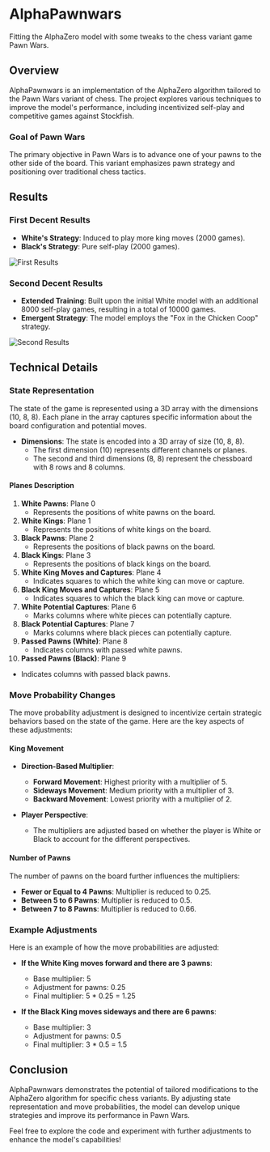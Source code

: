 # AlphaPawnwars

Fitting the AlphaZero model with some tweaks to the chess variant game Pawn Wars.

## Overview

AlphaPawnwars is an implementation of the AlphaZero algorithm tailored to the Pawn Wars variant of chess. The project explores various techniques to improve the model's performance, including incentivized self-play and competitive games against Stockfish.

### Goal of Pawn Wars

The primary objective in Pawn Wars is to advance one of your pawns to the other side of the board. This variant emphasizes pawn strategy and positioning over traditional chess tactics.

## Results

### First Decent Results
- **White's Strategy**: Induced to play more king moves (2000 games).
- **Black's Strategy**: Pure self-play (2000 games).

![First Results](https://github.com/lordyabu/AlphaPawnwars/assets/92772420/d9b3d3e6-724b-4689-9b17-a539ae6b5eff)

### Second Decent Results
- **Extended Training**: Built upon the initial White model with an additional 8000 self-play games, resulting in a total of 10000 games.
- **Emergent Strategy**: The model employs the "Fox in the Chicken Coop" strategy.

![Second Results](https://github.com/lordyabu/AlphaPawnwars/assets/92772420/5378b95f-1ef3-47f6-8efa-67bbfa80b856)

## Technical Details

### State Representation

The state of the game is represented using a 3D array with the dimensions (10, 8, 8). Each plane in the array captures specific information about the board configuration and potential moves.

- **Dimensions**: The state is encoded into a 3D array of size (10, 8, 8).
  - The first dimension (10) represents different channels or planes.
  - The second and third dimensions (8, 8) represent the chessboard with 8 rows and 8 columns.

#### Planes Description

1. **White Pawns**: Plane 0
   - Represents the positions of white pawns on the board.
2. **White Kings**: Plane 1
   - Represents the positions of white kings on the board.
3. **Black Pawns**: Plane 2
   - Represents the positions of black pawns on the board.
4. **Black Kings**: Plane 3
   - Represents the positions of black kings on the board.
5. **White King Moves and Captures**: Plane 4
   - Indicates squares to which the white king can move or capture.
6. **Black King Moves and Captures**: Plane 5
   - Indicates squares to which the black king can move or capture.
7. **White Potential Captures**: Plane 6
   - Marks columns where white pieces can potentially capture.
8. **Black Potential Captures**: Plane 7
   - Marks columns where black pieces can potentially capture.
9. **Passed Pawns (White)**: Plane 8
   - Indicates columns with passed white pawns.
10. **Passed Pawns (Black)**: Plane 9
   - Indicates columns with passed black pawns.

### Move Probability Changes

The move probability adjustment is designed to incentivize certain strategic behaviors based on the state of the game. Here are the key aspects of these adjustments:

#### King Movement

- **Direction-Based Multiplier**:
  - **Forward Movement**: Highest priority with a multiplier of 5.
  - **Sideways Movement**: Medium priority with a multiplier of 3.
  - **Backward Movement**: Lowest priority with a multiplier of 2.

- **Player Perspective**:
  - The multipliers are adjusted based on whether the player is White or Black to account for the different perspectives.

#### Number of Pawns

The number of pawns on the board further influences the multipliers:

- **Fewer or Equal to 4 Pawns**: Multiplier is reduced to 0.25.
- **Between 5 to 6 Pawns**: Multiplier is reduced to 0.5.
- **Between 7 to 8 Pawns**: Multiplier is reduced to 0.66.

### Example Adjustments

Here is an example of how the move probabilities are adjusted:

- **If the White King moves forward and there are 3 pawns**:
  - Base multiplier: 5
  - Adjustment for pawns: 0.25
  - Final multiplier: 5 * 0.25 = 1.25

- **If the Black King moves sideways and there are 6 pawns**:
  - Base multiplier: 3
  - Adjustment for pawns: 0.5
  - Final multiplier: 3 * 0.5 = 1.5

## Conclusion

AlphaPawnwars demonstrates the potential of tailored modifications to the AlphaZero algorithm for specific chess variants. By adjusting state representation and move probabilities, the model can develop unique strategies and improve its performance in Pawn Wars.

Feel free to explore the code and experiment with further adjustments to enhance the model's capabilities!
